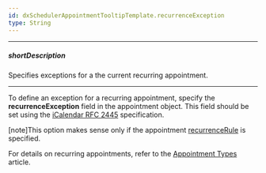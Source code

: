 ```yaml
---
id: dxSchedulerAppointmentTooltipTemplate.recurrenceException
type: String
---
```

---
##### shortDescription
Specifies exceptions for a the current recurring appointment.

---
To define an exception for a recurring appointment, specify the **recurrenceException** field in the appointment object. This field should be set using the <a href="http://tools.ietf.org/html/rfc2445#section-4.8.5.2" target="_blank">iCalendar RFC 2445</a> specification.

[note]This option makes sense only if the appointment [recurrenceRule]({basewidgetpath}/Default_Tooltip_Template/#recurrenceRule) is specified.

For details on recurring appointments, refer to the [Appointment Types](/Documentation/Guide/Widgets/Scheduler/Appointments/Appointment_Types/#Recurring_Appointments) article.